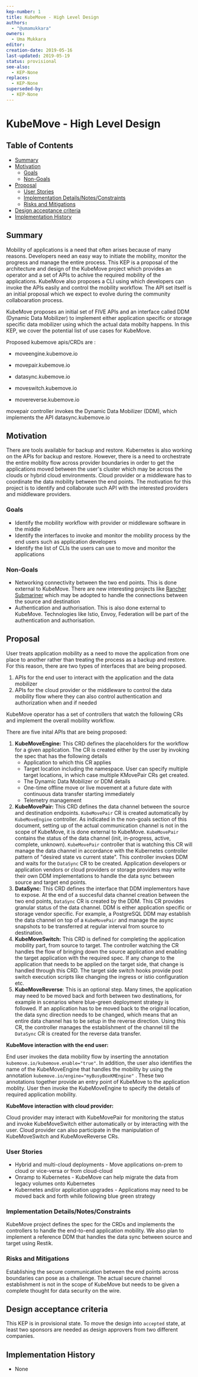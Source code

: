 ```yaml
---
kep-number: 1
title: KubeMove - High Level Design
authors:
  - "@umamukkara"
owners:
  - Uma Mukkara
editor: 
creation-date: 2019-05-16
last-updated: 2019-05-19
status: provisional
see-also:
  - KEP-None
replaces:
  - KEP-None
superseded-by:
  - KEP-None
---
```


# KubeMove - High Level Design



## Table of Contents

* [Summary](#summary)
* [Motivation](#motivation)
    * [Goals](#goals)
    * [Non-Goals](#non-goals)
* [Proposal](#proposal)
    * [User Stories](#user-stories)
    * [Implementation Details/Notes/Constraints](#implementation-detailsnotesconstraints)
    * [Risks and Mitigations](#risks-and-mitigations)
* [Design acceptance criteria](#design-acceptance-criteria)
* [Implementation History](#implementation-history)

## Summary

Mobility of applications is a need that often arises because of many reasons. Developers need an easy way to initiate the mobility, monitor the progress and manage the entire process. This KEP is a proposal of the architecture and design of the KubeMove project which provides an operator and a set of APIs to achive the required mobility of the applications. KubeMove also proposes a CLI using which developers can invoke the APIs easily and control the mobility workflow. The API set itself is an initial proposal which we expect to evolve during the community collaboaration process.

KubeMove proposes an initial set of FIVE APIs and an interface called DDM (Dynamic Data Mobilizer) to implement either application specific or storage specific data mobilizer using which the actual data mobilty happens. In this KEP, we cover the potential list of use cases for KubeMove.

Proposed kubemove apis/CRDs are :

- moveengine.kubemove.io

- movepair.kubemove.io

- datasync.kubemove.io

- moveswitch.kubemove.io

- movereverse.kubemove.io

  

movepair controller invokes the Dynamic Data Mobilizer (DDM), which implements the API datasync.kubemove.io



## Motivation

There are tools available for backup and restore. Kubernetes is also working on the APIs for backup and restore. However, there is a need to orchestrate the entire moblity	flow across provider boundaries in order to get the applications moved between the user's cluster which may be across the clouds or hybrid cloud environments. Cloud provider or a middleware has to coordinate the data mobility between the end points. The motivation for this project is to identify and collaborate such API with the interested providers and middleware providers.

### Goals

- Identify the mobility workflow with provider or middleware software in the middle
- Identify the interfaces to invoke and monitor the mobility process by the end users such as application developers
- Identify the list of CLIs the users can use to move and monitor the applications

### Non-Goals

- Networking connectivity between the two end points. This is done external to KubeMove. There are new interesting projects like [Rancher Submariner](https://github.com/rancher/submariner) which may be adopted to handle the connections between the source and destination
- Authentication and authorisation. This is also done external to KubeMove. Technologies like Istio, Envoy, Federation will be part of the authentication and authorisation. 



## Proposal

User treats application mobility as a need to move the application from one place to another rather than treating the process as a backup and restore. For this reason, there are two types of interfaces that are being proposed.

1. APIs for the end user to interact with the application and the data mobilizer
2. APIs for the cloud provider or the middleware to control the data mobility flow where they can also control authentication and authorization when and if needed

KubeMove operator has a set of controllers that watch the following CRs and implement the overall mobility workflow.

There are five inital APIs that are being proposed:

1. **KubeMoveEngine:** This CRD defines the placeholders for the workflow for a given application. The CR is created either by the user by invoking the spec that has the following details
   - Application to which this CR applies
   - Target location including the namespace. User can specify multiple target locations, in which case multiple KMovePair CRs get created.
   - The Dynamic Data Mobilizer or DDM details
   - One-time offline move or live movement at a future date with continuous data transfer starting immediately
   - Telemetry management
2. **KubeMovePair:** This CRD defines the data channel between the source and destination endpoints. `KubeMovePair` CR is created automatically by `KubeMoveEngine` controller. As indicated in the non-goals section of this document, setting up of the actual communication channel is not in the scope of KubeMove, it is done external to KubeMove. `KubeMovePair` contains the status of the data channel (init, in-progress, active, complete, unknown). `KubeMovePair` controller that is watching this CR will manage the data channel in accordance with the Kubernetes controller pattern of "desired state vs current state". This controller invokes DDM and waits for the `DataSync` CR to be created. Application developers or application vendors or cloud providers or storage providers may write their own DDM implementations to handle the data sync between source and target end points.
3. **DataSync:** This CRD defines the interface that DDM implementors have to expose. At the end of a succesful data channel creation between the two end points, `DataSync` CR is created by the DDM. This CR provides granular status of the data channel. DDM is either application specific or storage vendor specific. For example, a PostgreSQL DDM may establish the data channel on top of a `KubeMovePair` and manage the async snapshots to be transferred at regular interval from source to destination.
4. **KubeMoveSwitch:** This CRD is defined for completing the application mobility part, from source to target. The controller watching the CR handles the flow of bringing down the source application and enabling the target application with the required spec. If any change to the application that needs to be applied on the target side, that change is handled through this CRD. The target side switch hooks provide post switch execution scripts like changing the ingress or istio configuration etc.
5. **KubeMoveReverse**: This is an optional step. Many times, the application may need to be moved back and forth between two destinations, for example in scenarios where blue-green deployment strategy is followed. If an application has to be moved back to the original location, the data sync direction needs to be changed, which means that an entire data channel has to be setup in the reverse direction. Using this CR, the controller manages the establishment of the channel till the `DataSync` CR is created for the reverse data transfer.



**KubeMove interaction with the end user:**

End user invokes the data mobility flow by inserting the annotation `kubemove.io/kubemove.enable="true"`. In addition, the user also identifies the name of the KubeMoveEngine that handles the mobility by using the annotation `kubemove.io/engine="myBusyBoxKMEngine"` . These two annotations together provide an entry point of KubeMove to the application moblity. User then invoke the KubeMoveEngine to specify the details of required application mobility.

**KubeMove interaction with cloud provider:**

Cloud provider may interact with KubeMovePair for monitoring the status and invoke KubeMoveSwitch either automatically or by interacting with the user.  Cloud provider can also participate in the manipulation of KubeMoveSwitch and KubeMoveReverse CRs.



### User Stories

- Hybrid and multi-cloud deployments - Move applications on-prem to cloud or vice-versa or from cloud-cloud
- Onramp to Kubernetes - KubeMove can help migrate the data from legacy volumes onto Kubernetes
- Kubernetes and/or application upgrades - Applications may need to be moved back and forth while following blue green strategy

### Implementation Details/Notes/Constraints

KubeMove project defines the spec for the CRDs and implements the controllers to handle the end-to-end application mobility. We also plan to implement a reference DDM that handles the data sync between source and target using Restik. 

### Risks and Mitigations

Establishing the secure communication between the end points across boundaries can pose as a challenge. The actual secure channel establishment is not in the scope of KubeMove but needs to be given a complete thought for data security on the wire. 

## Design acceptance criteria

This KEP is in provisional state. To move the design into `accepted` state, at least two sponsors are needed as design approvers from two different companies. 



## Implementation History

- None





